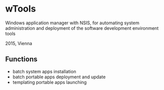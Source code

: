 # wTools

Windows application manager with NSIS, for automating system administration and deployment of the software development environment tools

2015, Vienna
## Functions
- batch system apps installation
- batch portable apps deployment and update 
- templating portable apps launching
